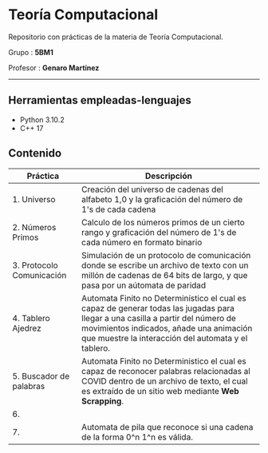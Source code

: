 # Teoría Computacional

Repositorio con prácticas de la materia de Teoría Computacional. 

Grupo : **5BM1**

Profesor : **Genaro Martínez**

----
## Herramientas empleadas-lenguajes

- Python 3.10.2
- C++ 17

## Contenido
| Práctica | Descripción |
|  ----    |--------     |
|1. Universo  | Creación del universo de cadenas del alfabeto 1,0 y la graficación del número de 1's de cada cadena|
|2. Números Primos   | Calculo de los números primos de un cierto rango y graficación del número de 1's de cada número en formato binario |
|3. Protocolo Comunicación | Simulación de un protocolo de comunicación donde se escribe un archivo de texto con un millón de cadenas de 64 bits de largo, y que pasa por un aútomata de paridad|
|4. Tablero Ajedrez | Automata Finito no Determinístico el cual es capaz de generar todas las jugadas para llegar a una casilla a partir del número de movimientos indicados, añade una animación que muestre la interacción del automata y el tablero.
|5. Buscador de palabras| Automata Finito no Deterministico el cual es capaz de reconocer palabras relacionadas al COVID dentro de un archivo de texto, el cual es extraído de un sitio web mediante **Web Scrapping**.
|6. |
|7. | Automata de pila que reconoce si una cadena de la forma 0^n 1^n es válida.
